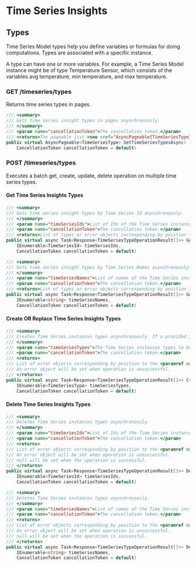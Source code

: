 # Time Series Insights

## Types

Time Series Model types help you define variables or formulas for doing computations. Types are associated with a specific instance.

A type can have one or more variables. For example, a Time Series Model instance might be of type Temperature Sensor, which consists of the variables avg temperature, min temperature, and max temperature.

### GET /timeseries/types

Returns time series types in pages.

```csharp
/// <summary>
/// Gets time series insight types in pages asynchronously.
/// </summary>
/// <param name="cancellationToken">The cancellation token.</param>
/// <returns>The pageable list <see cref="AsyncPageable{TimeSeriesType}"/> of Time Series instances types with the http response.</returns>
public virtual AsyncPageable<TimeSeriesType> GetTimeSeriesTypesAsync(
    CancellationToken cancellationToken = default)
```

### POST /timeseries/types

Executes a batch get, create, update, delete operation on multiple time series types.

#### Get Time Series Insights Types

```csharp
/// <summary>
/// Gets time series insight types by Time Series Id asynchronously.
/// </summary>
/// <param name="timeSeriesIds">List of Ids of the Time Series instances.</param>
/// <param name="cancellationToken">The cancellation token.</param>
/// <returns>List of types or error objects corresponding by position to the array in the request. Type object is set when operation is successful and error object is set when operation is unsuccessful.
public virtual async Task<Response<TimeSeriesTypeOperationResult[]>> GetTimeSeriesTypesAsync(
    IEnumerable<TimeSeriesId> timeSeriesIds, 
    CancellationToken cancellationToken = default)
```

```csharp
/// <summary>
/// Gets time series insight types by Time Series Names asynchronously.
/// </summary>
/// <param name="timeSeriesNames">List of names of the Time Series instances.</param>
/// <param name="cancellationToken">The cancellation token.</param>
/// <returns>List of types or error objects corresponding by position to the array in the request. Type object is set when operation is successful and error object is set when operation is unsuccessful.
public virtual async Task<Response<TimeSeriesTypeOperationResult[]>> GetTimeSeriesTypesAsync(
    IEnumerable<string> timeSeriesNames, 
    CancellationToken cancellationToken = default)
```

#### Create OR Replace Time Series Insights Types

```csharp
/// <summary>
/// Creates Time Series instances types asynchronously. If a provided instance type is already in use, then this will attempt to replace the existing instance type with the provided Time Series Instance.
/// </summary>
/// <param name="timeSeriesTypes">The Time Series instances types to be created or replaced.</param>
/// <param name="cancellationToken">The cancellation token.</param>
/// <returns>
/// List of error objects corresponding by position to the <paramref name="timeSeriesTypes"/> array in the request.
/// An error object will be set when operation is unsuccessful.
/// </returns>
public virtual async Task<Response<TimeSeriesTypeOperationResult[]>> CreateOrReplaceTimeSeriesTypesAsync(
    IEnumerable<TimeSeriesType> timeSeriesTypes,
    CancellationToken cancellationToken = default)
```

#### Delete Time Series Insights Types

```csharp
/// <summary>
/// Deletes Time Series instances types asynchronously.
/// </summary>
/// <param name="timeSeriesIds">List of Ids of the Time Series instances.</param>
/// <param name="cancellationToken">The cancellation token.</param>
/// <returns>
/// List of error objects corresponding by position to the <paramref name="timeSeriesIds"/> array in the request.
/// An error object will be set when operation is unsuccessful.
/// null will be set when the operation is successful.
/// </returns>
public virtual async Task<Response<TimeSeriesTypeOperationResult[]>> DeleteTimeSeriesTypesAsync(
    IEnumerable<TimeSeriesId> timeSeriesIds,
    CancellationToken cancellationToken = default)
```

```csharp
/// <summary>
/// Deletes Time Series instances types asynchronously.
/// </summary>
/// <param name="timeSeriesNames">List of names of the Time Series instances.</param>
/// <param name="cancellationToken">The cancellation token.</param>
/// <returns>
/// List of error objects corresponding by position to the <paramref name="timeSeriesNames"/> array in the request.
/// An error object will be set when operation is unsuccessful.
/// null will be set when the operation is successful.
/// </returns>
public virtual async Task<Response<TimeSeriesTypeOperationResult[]>> DeleteTimeSeriesTypesAsync(
    IEnumerable<string> timeSeriesNames,
    CancellationToken cancellationToken = default)
```